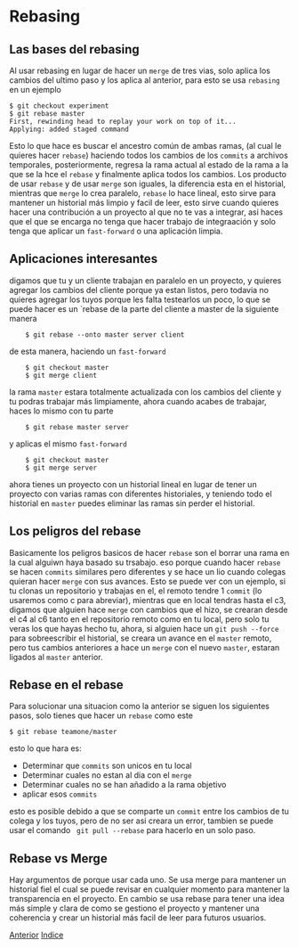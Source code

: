 # Rebasing

## Las bases del rebasing

Al usar rebasing en lugar de hacer un `merge` de tres vias, solo aplica los cambios del ultimo paso y los aplica al anterior, para esto se usa `rebasing` en un ejemplo
```
$ git checkout experiment
$ git rebase master
First, rewinding head to replay your work on top of it...
Applying: added staged command
```
Esto lo que hace es buscar el ancestro común de ambas ramas, (al cual le quieres hacer `rebase`) haciendo todos los cambios de los `commits` a archivos temporales, posteriormente, regresa la rama actual al estado de la rama a la que se la hce el `rebase` y finalmente aplica todos los cambios.
Los producto de usar `rebase` y de usar `merge` son iguales, la diferencia esta en el historial, mientras que `merge` lo crea paralelo, `rebase` lo hace lineal, esto sirve para mantener un historial más limpio y facil de leer, esto sirve cuando quieres hacer una contribución a un proyecto al que no te vas a integrar, asi haces que el que se encarga no tenga que hacer trabajo de integraación y solo tenga que aplicar un `fast-forward` o una aplicación limpia.

## Aplicaciones interesantes
digamos que tu y un cliente trabajan en paralelo en un proyecto, y quieres agregar los cambios del cliente porque ya estan listos, pero todavia no quieres agregar los tuyos porque les falta testearlos un poco, lo que se puede hacer es un `rebase de la parte del cliente a master de la siguiente manera
```
    $ git rebase --onto master server client
```
de esta manera, haciendo un `fast-forward`
```
    $ git checkout master
    $ git merge client
```
la rama `master` estara totalmente actualizada con los cambios del cliente y tu podras trabajar más limpiamente, ahora cuando acabes de trabajar, haces lo mismo con tu parte
```
    $ git rebase master server
```
y aplicas el mismo `fast-forward`
```
    $ git checkout master
    $ git merge server
```
ahora tienes un proyecto con un historial lineal en lugar de tener un proyecto con varias ramas con diferentes historiales, y teniendo todo el historial en `master` puedes eliminar las ramas sin perder el historial.

## Los peligros del rebase
Basicamente los peligros basicos de hacer `rebase` son el borrar una rama en la cual alguiwn haya basado su trsabajo.
eso porque cuando hacer `rebase` se hacen `commits` similares pero diferentes y se hace un lio cuando colegas quieran hacer `merge` con sus avances.
Esto se puede ver con un ejemplo, si tu clonas un repositorio y trabajas en el, el remoto tendre 1 `commit` (lo usaremos como c para abreviar), mientras que en local tendras hasta el c3, digamos que alguien hace `merge` con cambios que el hizo, se crearan desde el c4 al c6 tanto en el repositorio remoto como en tu local, pero solo tu veras los que hayas hecho tu, ahora, si alguien hace un `git push --force` para sobreescribir el historial, se creara un avance en el `master` remoto, pero tus cambios anteriores a hace un `merge` con el nuevo `master`, estaran ligados al `master` anterior.

## Rebase en el rebase
Para solucionar una situacion como la anterior se siguen los siguientes pasos, solo tienes que hacer un `rebase` como este
```
$ git rebase teamone/master
```
esto lo que hara es:
- Determinar que `commits` son unicos en tu local
- Determinar cuales no estan al dia con el `merge`
- Determinar cuales no se han añadido a la rama objetivo
- aplicar esos `commits`

esto es posible debido a que se comparte un `commit` entre los cambios de tu colega y los tuyos, pero de no ser asi creara un error, tambien se puede usar el comando ` git pull --rebase` para hacerlo en un solo paso.

## Rebase vs Merge
Hay argumentos de porque usar cada uno.
Se usa merge para mantener un historial fiel el cual se puede revisar en cualquier momento para mantener la transparencia en el proyecto.
En cambio se usa rebase para tener una idea más simple y clara de como se gestiono el proyecto y mantener una coherencia y crear un historial más facil de leer para futuros usuarios.

[Anterior](Ch2.5.md)
[Indice](Ch3/Indice.md)